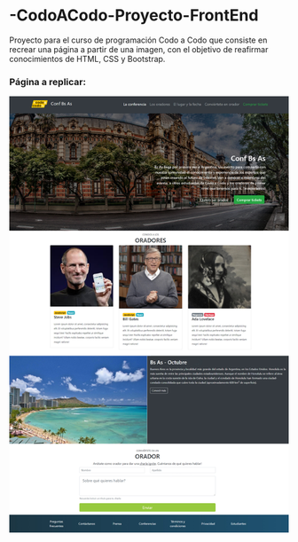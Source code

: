 # -CodoACodo-Proyecto-FrontEnd
Proyecto para el curso de programación Codo a Codo que consiste en recrear una página a partir de una imagen, con el objetivo de reafirmar conocimientos de HTML, CSS y Bootstrap.

### Página a replicar:
![página a replicar](img/final_front_2021.jpg)
